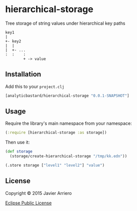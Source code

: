 # hierarchical-storage

Tree storage of string values under hierarchical key paths

```
key1
|
+- key2
|  |
|  +- ...
:  :    :
        + -> value
```

## Installation

Add this to your ```project.clj```

```clojure
[analyticbastard/hierarchical-storage "0.0.1-SNAPSHOT"]
```

## Usage

Require the library's main namespace from your namespace:

```clojure
(:require [hierarchical-storage :as storage])
```

Then use it:

```clojure
(def storage
  (storage/create-hierarchical-storage "/tmp/kk.edn"))

(.store storage ["level1" "level2"] "value")
```

## License

Copyright © 2015 Javier Arriero

[Eclipse Public License](http://www.eclipse.org/legal/epl-v10.html)


